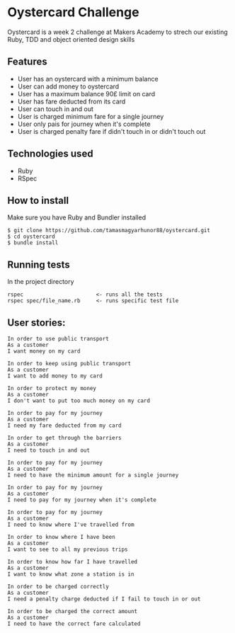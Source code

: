 # Oystercard Challenge
Oystercard is a week 2 challenge at Makers Academy to strech our existing Ruby, TDD and object oriented design skills

## Features
  - User has an oystercard with a minimum balance
  - User can add money to oystercard
  - User has a maximum balance 90£ limit on card
  - User has fare deducted from its card
  - User can touch in and out
  - User is charged minimum fare for a single journey
  - User only pais for journey when it's complete
  - User is charged penalty fare if didn't touch in or didn't touch out

## Technologies used
  - Ruby
  - RSpec 

## How to install
Make sure you have Ruby and Bundler installed

````
$ git clone https://github.com/tamasmagyarhunor88/oystercard.git
$ cd oystercard
$ bundle install
````

## Running tests
In the project directory

````
rspec                       <- runs all the tests
rspec spec/file_name.rb     <- runs specific test file
````


## User stories:

```
In order to use public transport
As a customer
I want money on my card

In order to keep using public transport
As a customer
I want to add money to my card

In order to protect my money
As a customer
I don't want to put too much money on my card

In order to pay for my journey
As a customer
I need my fare deducted from my card

In order to get through the barriers
As a customer
I need to touch in and out

In order to pay for my journey
As a customer
I need to have the minimum amount for a single journey

In order to pay for my journey
As a customer
I need to pay for my journey when it's complete

In order to pay for my journey
As a customer
I need to know where I've travelled from

In order to know where I have been
As a customer
I want to see to all my previous trips

In order to know how far I have travelled
As a customer
I want to know what zone a station is in

In order to be charged correctly
As a customer
I need a penalty charge deducted if I fail to touch in or out

In order to be charged the correct amount
As a customer
I need to have the correct fare calculated
```
